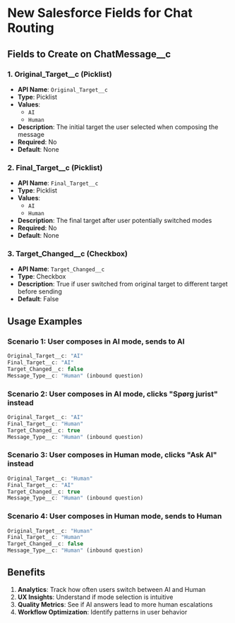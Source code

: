 # New Salesforce Fields for Chat Routing

## Fields to Create on ChatMessage__c

### 1. Original_Target__c (Picklist)
- **API Name**: `Original_Target__c`
- **Type**: Picklist
- **Values**: 
  - `AI`
  - `Human`
- **Description**: The initial target the user selected when composing the message
- **Required**: No
- **Default**: None

### 2. Final_Target__c (Picklist)
- **API Name**: `Final_Target__c`
- **Type**: Picklist
- **Values**:
  - `AI`
  - `Human`
- **Description**: The final target after user potentially switched modes
- **Required**: No
- **Default**: None

### 3. Target_Changed__c (Checkbox)
- **API Name**: `Target_Changed__c`
- **Type**: Checkbox
- **Description**: True if user switched from original target to different target before sending
- **Default**: False

## Usage Examples

### Scenario 1: User composes in AI mode, sends to AI
```javascript
Original_Target__c: "AI"
Final_Target__c: "AI"
Target_Changed__c: false
Message_Type__c: "Human" (inbound question)
```

### Scenario 2: User composes in AI mode, clicks "Spørg jurist" instead
```javascript
Original_Target__c: "AI"
Final_Target__c: "Human"
Target_Changed__c: true
Message_Type__c: "Human" (inbound question)
```

### Scenario 3: User composes in Human mode, clicks "Ask AI" instead
```javascript
Original_Target__c: "Human"
Final_Target__c: "AI"
Target_Changed__c: true
Message_Type__c: "Human" (inbound question)
```

### Scenario 4: User composes in Human mode, sends to Human
```javascript
Original_Target__c: "Human"
Final_Target__c: "Human"
Target_Changed__c: false
Message_Type__c: "Human" (inbound question)
```

## Benefits

1. **Analytics**: Track how often users switch between AI and Human
2. **UX Insights**: Understand if mode selection is intuitive
3. **Quality Metrics**: See if AI answers lead to more human escalations
4. **Workflow Optimization**: Identify patterns in user behavior
